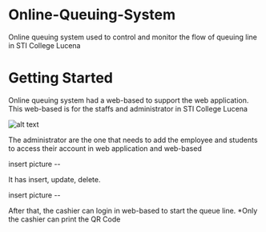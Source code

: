 # Online-Queuing-System

Online queuing system used to control and monitor the flow of queuing line in STI College Lucena

# Getting Started

Online queuing system had a web-based to support the web application. 
This web-based is for the staffs and administrator in STI College Lucena

![alt text](54516144_407078410051272_340586023194984448_n.png)

The administrator are the one that needs to add the employee and students to access their account in web application and web-based

insert picture --

It has insert, update, delete. 

insert picture --

After that, the cashier can login in web-based to start the queue line.
*Only the cashier can print the QR Code

